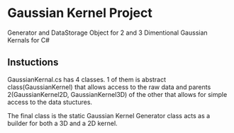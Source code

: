 # Gaussian Kernel Project
Generator and DataStorage Object for 2 and 3 Dimentional Gaussian Kernals for C#

## Instuctions
GaussianKernal.cs has 4 classes. 1 of them is abstract class(GaussianKernel) that allows access to the raw data and parents 2(GaussianKernel2D, GaussianKernel3D) of the other that allows for simple access to the data stuctures.

The final class is the static Gaussian Kernel Generator class acts as a builder for both a 3D and a 2D kernel. 
